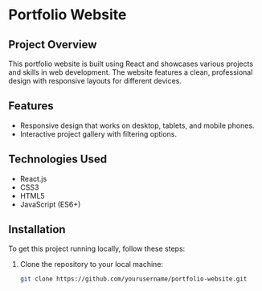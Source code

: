 # Portfolio Website

## Project Overview
This portfolio website is built using React and showcases various projects and skills in web development. The website features a clean, professional design with responsive layouts for different devices.

## Features
- Responsive design that works on desktop, tablets, and mobile phones.
- Interactive project gallery with filtering options.


## Technologies Used
- React.js
- CSS3
- HTML5
- JavaScript (ES6+)

## Installation

To get this project running locally, follow these steps:

1. Clone the repository to your local machine:
   ```bash
   git clone https://github.com/yourusername/portfolio-website.git
